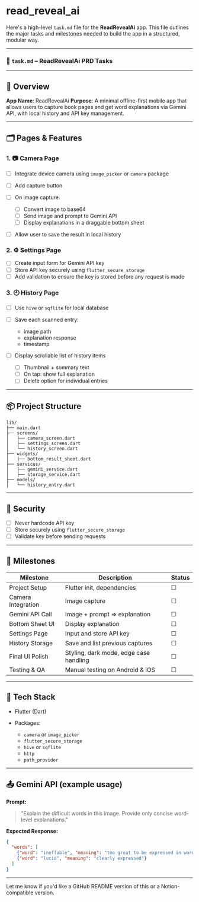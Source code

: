 # read_reveal_ai
Here's a high-level `task.md` file for the **ReadRevealAi** app. This file outlines the major tasks and milestones needed to build the app in a structured, modular way.

---

### 📄 `task.md` – ReadRevealAi PRD Tasks

---

## 📘 Overview

**App Name**: ReadRevealAi
**Purpose**: A minimal offline-first mobile app that allows users to capture book pages and get word explanations via Gemini API, with local history and API key management.

---

## 🗂️ Pages & Features

### 1. 📷 Camera Page

* [ ] Integrate device camera using `image_picker` or `camera` package
* [ ] Add capture button
* [ ] On image capture:

  * [ ] Convert image to base64
  * [ ] Send image and prompt to Gemini API
  * [ ] Display explanations in a draggable bottom sheet
* [ ] Allow user to save the result in local history

### 2. ⚙️ Settings Page

* [ ] Create input form for Gemini API key
* [ ] Store API key securely using `flutter_secure_storage`
* [ ] Add validation to ensure the key is stored before any request is made

### 3. 🕘 History Page

* [ ] Use `hive` or `sqflite` for local database
* [ ] Save each scanned entry:

  * image path
  * explanation response
  * timestamp
* [ ] Display scrollable list of history items

  * [ ] Thumbnail + summary text
  * [ ] On tap: show full explanation
  * [ ] Delete option for individual entries

---

## 📦 Project Structure

```
lib/
├── main.dart
├── screens/
│   ├── camera_screen.dart
│   ├── settings_screen.dart
│   └── history_screen.dart
├── widgets/
│   ├── bottom_result_sheet.dart
├── services/
│   ├── gemini_service.dart
│   ├── storage_service.dart
├── models/
│   └── history_entry.dart
```

---

## 🔐 Security

* [ ] Never hardcode API key
* [ ] Store securely using `flutter_secure_storage`
* [ ] Validate key before sending requests

---

## 🚀 Milestones

| Milestone          | Description                            | Status |
| ------------------ | -------------------------------------- | ------ |
| Project Setup      | Flutter init, dependencies             | ☐      |
| Camera Integration | Image capture                          | ☐      |
| Gemini API Call    | Image + prompt => explanation          | ☐      |
| Bottom Sheet UI    | Display explanation                    | ☐      |
| Settings Page      | Input and store API key                | ☐      |
| History Storage    | Save and list previous captures        | ☐      |
| Final UI Polish    | Styling, dark mode, edge case handling | ☐      |
| Testing & QA       | Manual testing on Android & iOS        | ☐      |

---

## 📱 Tech Stack

* Flutter (Dart)
* Packages:

  * `camera` or `image_picker`
  * `flutter_secure_storage`
  * `hive` or `sqflite`
  * `http`
  * `path_provider`

---

## 📤 Gemini API (example usage)

**Prompt:**

> "Explain the difficult words in this image. Provide only concise word-level explanations."

**Expected Response:**

```json
{
  "words": [
    {"word": "ineffable", "meaning": "too great to be expressed in words"},
    {"word": "lucid", "meaning": "clearly expressed"}
  ]
}
```

---

Let me know if you'd like a GitHub README version of this or a Notion-compatible version.

